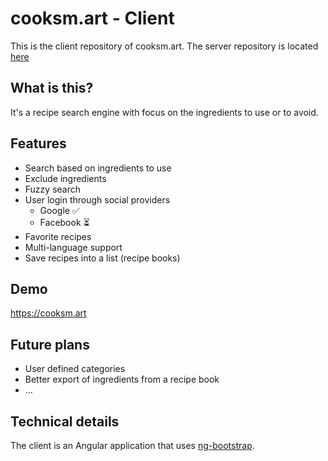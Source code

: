 # cooksm.art - Client
This is the client repository of cooksm.art. The server repository is located [here](https://github.com/oliverdozsa/cooksm.art-server)

## What is this?
It's a recipe search engine with focus on the ingredients to use or to avoid.

## Features
* Search based on ingredients to use
* Exclude ingredients
* Fuzzy search
* User login through social providers
  * Google ✅
  * Facebook ⏳
* Favorite recipes
* Multi-language support
* Save recipes into a list (recipe books)

## Demo
https://cooksm.art

## Future plans
* User defined categories
* Better export of ingredients from a recipe book
* ...

## Technical details
The client is an Angular application that uses [ng-bootstrap](https://github.com/ng-bootstrap/ng-bootstrap).
